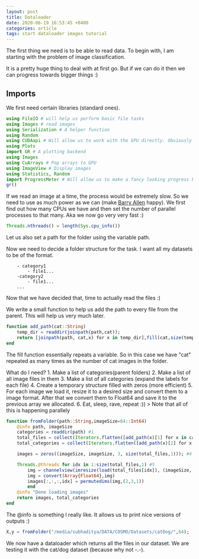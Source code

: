 ```yaml
---
layout: post 
title: Dataloader 
date: 2020-06-19 16:53:45 +0400 
categories: article
tags: start dataloader images tutorial
---
```


The first thing we need is to be able to read data. To begin with, I am starting with the problem of image classification.

It is a pretty huge thing to deal with at first go. But if we can do it then we can progress towards bigger things :)

Imports
-------

We first need certain libraries (standard ones).

```julia
using FileIO # will help us perform basic file tasks
using Images # read images
using Serialization # A helper function
using Random
using CUDAapi # Will allow us to work with the GPU directly. Obviously I wont write a CUDA kernel now
using Plots
import GR # A plotting backend
using Images
using CuArrays # Pop arrays to GPU
using ImageView # Display images
using Statistics, Random
import ProgressMeter # Will allow us to make a fancy looking progress bar :)
gr()
```

If we read an image at a time, the process would be extremely slow. So we need to use as much power as we can (make [Barry Allen](https://en.wikipedia.org/wiki/Flash_(Barry_Allen)) happy). We first find out how many CPUs we have and then set the number of parallel processes to that many. Aka we now go very very fast :)

```julia
Threads.nthreads() = length(Sys.cpu_info())
```

Let us also set a path for the folder using the variable path.

Now we need to decide a folder structure for the task. I want all my datasets to be of the format.

```
    - category1
        - file1...
    -category2
        - file1...
    ...
```

Now that we have decided that, time to actually read the files :)

We write a small function to help us add the path to every file from the parent. This will help us very much later.

```julia
function add_path(cat::String)
    temp_dir = readdir(joinpath(path,cat));
    return [joinpath(path, cat,x) for x in temp_dir],fill(cat,size(temp_dir,1) )
end
```

The fill function essentially repeats a variable. So in this case we have "cat" repeated as many times as the number of cat images in the folder.

What do I need? 1. Make a list of categories(parent folders) 2. Make a list of all image files in them 3. Make a list of all categories (expand the labels for each file) 4. Create a temporary structure filled with zeros (more efficient) 5. For each image we load it, resize it to a desired size and convert them to a image format. After that we convert them to Float64 and save it to the previous array we allocated. 6. Eat, sleep, rave, repeat :)) > Note that all of this is happening parallely

```julia
function fromFolder(path::String,imageSize=64::Int64)
    @info path, imageSize
    categories = readdir(path) #1
    total_files = collect(Iterators.flatten([add_path(x)[1] for x in categories])); #2
    total_categories = collect(Iterators.flatten([add_path(x)[2] for x in categories])); #3

    images = zeros((imageSize, imageSize, 3, size(total_files,1))); #4

    Threads.@threads for idx in 1:size(total_files,1) #5
        img = channelview(imresize(load(total_files[idx]), (imageSize, imageSize)))
        img = convert(Array{Float64},img)
        images[:,:,:,idx] = permutedims(img,(2,3,1))
        end
    @info "Done loading images"
    return images, total_categories
end
```

The @info is something I really like. It allows us to print nice versions of outputs :)

```julia
X,y = fromFolder("/media/subhaditya/DATA/COSMO/Datasets/catDog/",64);
```

We now have a dataloader which returns all the files in our dataset. We are testing it with the cat/dog dataset (because why not -.-).
